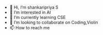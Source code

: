 - 👋 Hi, I’m shankaripriya S
- 👀 I’m interested in AI
- 🌱 I’m currently learning CSE
- 💞️ I’m looking to collaborate on Coding,Violin
- 📫 How to reach me 

<!---
shankaripriya S is a ✨ special ✨ repository because its `README.md` (this file) appears on your GitHub profile.
You can click the Preview link to take a look at your changes.
--->
